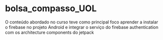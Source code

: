 # bolsa_compasso_UOL
O conteúdo abordado no curso teve como principal foco aprender a instalar o firebase no projeto Android e integrar o serviço do firebase authentication com os architecture components do jetpack
